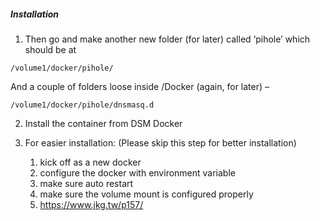 ##### Installation

1. Then go and make another new folder (for later) called ‘pihole’ which should be at 

```
/volume1/docker/pihole/
```

And a couple of folders loose inside /Docker (again, for later) –

```
/volume1/docker/pihole/dnsmasq.d
```

2. Install the container from DSM Docker

3. For easier installation: (Please skip this step for better installation)

   1. kick off as a new docker
   2. configure the docker with environment variable
   3. make sure auto restart
   4. make sure the volume mount is configured properly
   5. https://www.jkg.tw/p157/

   